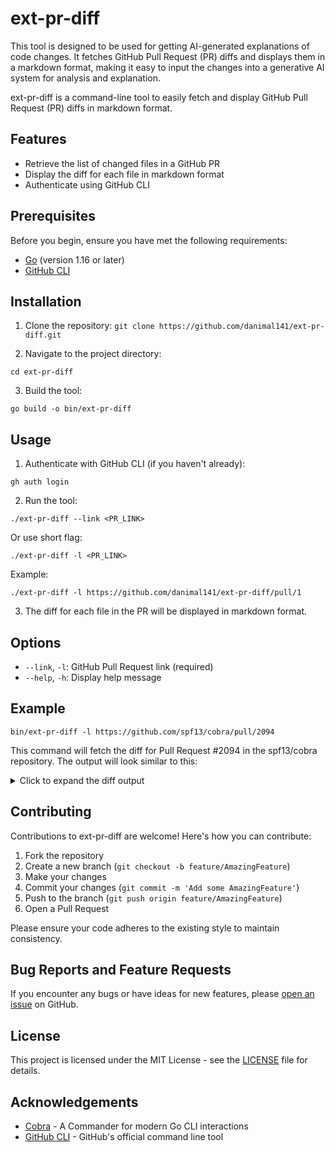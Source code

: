 # ext-pr-diff
This tool is designed to be used for getting AI-generated explanations of code changes. It fetches GitHub Pull Request (PR) diffs and displays them in a markdown format, making it easy to input the changes into a generative AI system for analysis and explanation.

ext-pr-diff is a command-line tool to easily fetch and display GitHub Pull Request (PR) diffs in markdown format.

## Features

- Retrieve the list of changed files in a GitHub PR
- Display the diff for each file in markdown format
- Authenticate using GitHub CLI

## Prerequisites

Before you begin, ensure you have met the following requirements:

- [Go](https://golang.org/doc/install) (version 1.16 or later)
- [GitHub CLI](https://cli.github.com/)

## Installation

1. Clone the repository:
`git clone https://github.com/danimal141/ext-pr-diff.git`

2. Navigate to the project directory:

`cd ext-pr-diff`

3. Build the tool:

`go build -o bin/ext-pr-diff`

## Usage

1. Authenticate with GitHub CLI (if you haven't already):

`gh auth login`

2. Run the tool:

`./ext-pr-diff --link <PR_LINK>`

Or use short flag:

`./ext-pr-diff -l <PR_LINK>`

Example:

`./ext-pr-diff -l https://github.com/danimal141/ext-pr-diff/pull/1`

3. The diff for each file in the PR will be displayed in markdown format.

## Options

- `--link`, `-l`: GitHub Pull Request link (required)
- `--help`, `-h`: Display help message

## Example
`bin/ext-pr-diff -l https://github.com/spf13/cobra/pull/2094`

This command will fetch the diff for Pull Request #2094 in the spf13/cobra repository. The output will look similar to this:

<details>
<summary>Click to expand the diff output</summary>

```diff
# cobra_test.go
@@ -40,3 +40,185 @@ func TestAddTemplateFunctions(t *testing.T) {
                t.Errorf("Expected UsageString: %v\nGot: %v", expected, got)
        }
 }
+
+func TestLevenshteinDistance(t *testing.T) {
+       tests := []struct {
+               name       string
+               s          string
+               t          string
+               ignoreCase bool
+               expected   int
+       }{
+               {
+                       name:       "Equal strings (case-sensitive)",
+                       s:          "hello",
+                       t:          "hello",
+                       ignoreCase: false,
+                       expected:   0,
+               },
+               {
+                       name:       "Equal strings (case-insensitive)",
+                       s:          "Hello",
+                       t:          "hello",
+                       ignoreCase: true,
+                       expected:   0,
+               },
+               {
+                       name:       "Different strings (case-sensitive)",
+                       s:          "kitten",
+                       t:          "sitting",
+                       ignoreCase: false,
+                       expected:   3,
+               },
+               {
+                       name:       "Different strings (case-insensitive)",
+                       s:          "Kitten",
+                       t:          "Sitting",
+                       ignoreCase: true,
+                       expected:   3,
+               },
+               {
+                       name:       "Empty strings",
+                       s:          "",
+                       t:          "",
+                       ignoreCase: false,
+                       expected:   0,
+               },
+               {
+                       name:       "One empty string",
+                       s:          "abc",
+                       t:          "",
+                       ignoreCase: false,
+                       expected:   3,
+               },
+               {
+                       name:       "Both empty strings",
+                       s:          "",
+                       t:          "",
+                       ignoreCase: true,
+                       expected:   0,
+               },
+       }
+
+       for _, tt := range tests {
+               t.Run(tt.name, func(t *testing.T) {
+                       // Act
+                       got := ld(tt.s, tt.t, tt.ignoreCase)
+
+                       // Assert
+                       if got != tt.expected {
+                               t.Errorf("Expected ld: %v\nGot: %v", tt.expected, got)
+                       }
+               })
+       }
+}
+
+func TestStringInSlice(t *testing.T) {
+       tests := []struct {
+               name     string
+               a        string
+               list     []string
+               expected bool
+       }{
+               {
+                       name:     "String in slice (case-sensitive)",
+                       a:        "apple",
+                       list:     []string{"orange", "banana", "apple", "grape"},
+                       expected: true,
+               },
+               {
+                       name:     "String not in slice (case-sensitive)",
+                       a:        "pear",
+                       list:     []string{"orange", "banana", "apple", "grape"},
+                       expected: false,
+               },
+               {
+                       name:     "String in slice (case-insensitive)",
+                       a:        "APPLE",
+                       list:     []string{"orange", "banana", "apple", "grape"},
+                       expected: false,
+               },
+               {
+                       name:     "Empty slice",
+                       a:        "apple",
+                       list:     []string{},
+                       expected: false,
+               },
+               {
+                       name:     "Empty string",
+                       a:        "",
+                       list:     []string{"orange", "banana", "apple", "grape"},
+                       expected: false,
+               },
+               {
+                       name:     "Empty strings match",
+                       a:        "",
+                       list:     []string{"orange", ""},
+                       expected: true,
+               },
+               {
+                       name:     "Empty string in empty slice",
+                       a:        "",
+                       list:     []string{},
+                       expected: false,
+               },
+       }
+
+       for _, tt := range tests {
+               t.Run(tt.name, func(t *testing.T) {
+                       // Act
+                       got := stringInSlice(tt.a, tt.list)
+
+                       // Assert
+                       if got != tt.expected {
+                               t.Errorf("Expected stringInSlice: %v\nGot: %v", tt.expected, got)
+                       }
+               })
+       }
+}
+
+func TestRpad(t *testing.T) {
+       tests := []struct {
+               name        string
+               inputString string
+               padding     int
+               expected    string
+       }{
+               {
+                       name:        "Padding required",
+                       inputString: "Hello",
+                       padding:     10,
+                       expected:    "Hello     ",
+               },
+               {
+                       name:        "No padding required",
+                       inputString: "World",
+                       padding:     5,
+                       expected:    "World",
+               },
+               {
+                       name:        "Empty string",
+                       inputString: "",
+                       padding:     8,
+                       expected:    "        ",
+               },
+               {
+                       name:        "Zero padding",
+                       inputString: "cobra",
+                       padding:     0,
+                       expected:    "cobra",
+               },
+       }
+
+       for _, tt := range tests {
+               t.Run(tt.name, func(t *testing.T) {
+                       // Act
+                       got := rpad(tt.inputString, tt.padding)
+
+                       // Assert
+                       if got != tt.expected {
+                               t.Errorf("Expected rpad: %v\nGot: %v", tt.expected, got)
+                       }
+               })
+       }
+}
```

![use-claude](./images/use-claude.png)

</details>



## Contributing

Contributions to ext-pr-diff are welcome! Here's how you can contribute:

1. Fork the repository
2. Create a new branch (`git checkout -b feature/AmazingFeature`)
3. Make your changes
4. Commit your changes (`git commit -m 'Add some AmazingFeature'`)
5. Push to the branch (`git push origin feature/AmazingFeature`)
6. Open a Pull Request

Please ensure your code adheres to the existing style to maintain consistency.

## Bug Reports and Feature Requests

If you encounter any bugs or have ideas for new features, please [open an issue](https://github.com/danimal141/ext-pr-diff/issues) on GitHub.

## License

This project is licensed under the MIT License - see the [LICENSE](LICENSE) file for details.

## Acknowledgements

- [Cobra](https://github.com/spf13/cobra) - A Commander for modern Go CLI interactions
- [GitHub CLI](https://cli.github.com/) - GitHub's official command line tool
